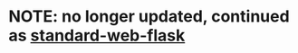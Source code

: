 NOTE: no longer updated, continued as [standard-web-flask](https://github.com/sbezboro/standard-web-flask)
==========================================================================================================
